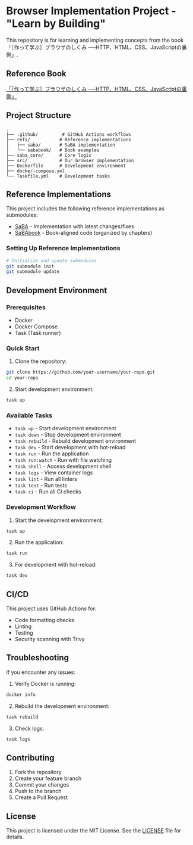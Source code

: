 # Browser Implementation Project - "Learn by Building"

This repository is for learning and implementing concepts from the book 「［作って学ぶ］ブラウザのしくみ ──HTTP、HTML、CSS、JavaScriptの裏側」.

## Reference Book

[「［作って学ぶ］ブラウザのしくみ ──HTTP、HTML、CSS、JavaScriptの裏側」](https://direct.gihyo.jp/view/item/000000003560)

## Project Structure

```tree
.
├── .github/         # GitHub Actions workflows
├── refs/           # Reference implementations
│   ├── saba/       # SaBA implementation
│   └── sababook/   # Book examples
├── saba_core/      # Core logic
├── src/            # Our browser implementation
├── Dockerfile      # Development environment
├── docker-compose.yml
└── Taskfile.yml    # Development tasks
```

## Reference Implementations

This project includes the following reference implementations as submodules:

- [SaBA](https://github.com/d0iasm/saba) - Implementation with latest changes/fixes
- [SaBAbook](https://github.com/d0iasm/sababook) - Book-aligned code (organized by chapters)

### Setting Up Reference Implementations

```bash
# Initialize and update submodules
git submodule init
git submodule update
```

## Development Environment

### Prerequisites

- Docker
- Docker Compose
- Task (Task runner)

### Quick Start

1. Clone the repository:

```bash
git clone https://github.com/your-username/your-repo.git
cd your-repo
```

2. Start development environment:

```bash
task up
```

### Available Tasks

- `task up` - Start development environment
- `task down` - Stop development environment
- `task rebuild` - Rebuild development environment
- `task dev` - Start development with hot-reload
- `task run` - Run the application
- `task run:watch` - Run with file watching
- `task shell` - Access development shell
- `task logs` - View container logs
- `task lint` - Run all linters
- `task test` - Run tests
- `task ci` - Run all CI checks

### Development Workflow

1. Start the development environment:

```bash
task up
```

2. Run the application:

```bash
task run
```

3. For development with hot-reload:

```bash
task dev
```

## CI/CD

This project uses GitHub Actions for:

- Code formatting checks
- Linting
- Testing
- Security scanning with Trivy

## Troubleshooting

If you encounter any issues:

1. Verify Docker is running:

```bash
docker info
```

2. Rebuild the development environment:

```bash
task rebuild
```

3. Check logs:

```bash
task logs
```

## Contributing

1. Fork the repository
2. Create your feature branch
3. Commit your changes
4. Push to the branch
5. Create a Pull Request

## License

This project is licensed under the MIT License. See the [LICENSE](LICENSE) file for details.
